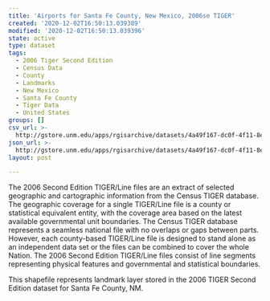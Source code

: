 ```yaml
---
title: 'Airports for Santa Fe County, New Mexico, 2006se TIGER'
created: '2020-12-02T16:50:13.039389'
modified: '2020-12-02T16:50:13.039396'
state: active
type: dataset
tags:
  - 2006 Tiger Second Edition
  - Census Data
  - County
  - Landmarks
  - New Mexico
  - Santa Fe County
  - Tiger Data
  - United States
groups: []
csv_url: >-
  http://gstore.unm.edu/apps/rgisarchive/datasets/4a49f167-dc0f-4f11-8e6f-db075e92d4b3/tgr2006se_sant_lkd.derived.csv
json_url: >-
  http://gstore.unm.edu/apps/rgisarchive/datasets/4a49f167-dc0f-4f11-8e6f-db075e92d4b3/tgr2006se_sant_lkd.derived.json
layout: post

---
```

The 2006 Second Edition TIGER/Line files are an extract of selected geographic and cartographic information from the Census TIGER database.  The geographic coverage for a single TIGER/Line file is a county or statistical equivalent entity, with the coverage area based on the latest available governmental unit boundaries. The Census TIGER database represents a seamless national file with no overlaps or gaps between parts.  However, each county-based TIGER/Line file is designed to stand alone as an independent data set or the files can be combined to cover the whole Nation.  The 2006 Second Edition  TIGER/Line files consist of line segments representing physical features and governmental and statistical boundaries.  

This shapefile represents landmark layer stored in the 2006 TIGER Second Edition dataset for Santa Fe County, NM.
